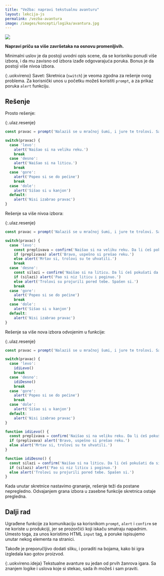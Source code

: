 ```yaml
---
title: "Vežba: napravi tekstualnu avanturu"
layout: lekcija-js
permalink: /vezba-avantura
image: /images/koncepti/logika/avantura.jpg
---
```


![]({{page.image}})

**Napravi priču sa više završetaka na osnovu promenljivih.**

Minimalni uslov je da postoji uvodni opis scene, da se korisniku ponudi više izbora, i da mu zavisno od izbora izađe odgovarajuća poruka. Bonus je da postoji više nivoa izbora.

{:.uokvireno}
Savet: Skretnica (`switch`) je veoma zgodna za rešenje ovog problema. Za korisnički unos u početku možeš koristiti `prompt`, a za prikaz poruka `alert` funkciju. 

## Rešenje

Prosto rešenje:

{:.ulaz.resenje}
```js
const pravac = prompt('Nalaziš se u mračnoj šumi, i jure te trolovi. Sa leve strane je reka. Sa desne litica. Gore je pećina. Dole se nazire kanjon. Na koju stranu ćeš nastaviti?')

switch(pravac) {
  case 'levo':
    alert('Naišao si na veliku reku.')
    break
  case 'desno':
    alert('Naišao si na liticu.')
    break
  case 'gore':
    alert('Popeo si se do pećine')
    break
  case 'dole':
    alert('Sišao si u kanjon')
  default:
    alert('Nisi izabrao pravac')
}
```

Rešenje sa više nivoa izbora:

{:.ulaz.resenje}
```js
const pravac = prompt('Nalaziš se u mračnoj šumi, i jure te trolovi. Sa leve strane je reka. Sa desne litica. Gore je pećina. Dole se nazire kanjon. Na koju stranu ćeš nastaviti?')

switch(pravac) {
  case 'levo':
    const preplivava = confirm('Naišao si na veliku reku. Da li ćeš pokušati da preplivaš?')
    if (preplivava) alert('Bravo, uspešno si prešao reku.')
    else alert('Mrtav si, trolovi su te uhvatili.')
    break
  case 'desno':
    const silazi = confirm('Naišao si na liticu. Da li ćeš pokušati da siđeš?')
    if (silazi) alert('Pao si niz liticu i poginuo.')
    else alert('Trolovi su projurili pored tebe. Spašen si.')
    break
  case 'gore':
    alert('Popeo si se do pećine')
    break
  case 'dole':
    alert('Sišao si u kanjon')
  default:
    alert('Nisi izabrao pravac')
}
```

Rešenje sa više nova izbora odvojenim u funkcije:

{:.ulaz.resenje}
```js
const pravac = prompt('Nalaziš se u mračnoj šumi, i jure te trolovi. Sa leve strane je reka. Sa desne litica. Gore je pećina. Dole se nazire kanjon. Na koju stranu ćeš nastaviti?')

switch(pravac) {
  case 'levo':
    idiLevo()
    break
  case 'desno':
    idiDesno()
    break
  case 'gore':
    alert('Popeo si se do pećine')
    break
  case 'dole':
    alert('Sišao si u kanjon')
  default:
    alert('Nisi izabrao pravac')
}

function idiLevo() {
  const preplivava = confirm('Naišao si na veliku reku. Da li ćeš pokušati da preplivaš?')
  if (preplivava) alert('Bravo, uspešno si prešao reku.')
  else alert('Mrtav si, trolovi su te uhvatili.')
}

function idiDesno() {
  const silazi = confirm('Naišao si na liticu. Da li ćeš pokušati da siđeš?')
  if (silazi) alert('Pao si niz liticu i poginuo.')
  else alert('Trolovi su projurili pored tebe. Spašen si.')
}
```

Kada unutar skretnice nastavimo grananje, rešenje teži da postane nepregledno. Odvajanjem grana izbora u zasebne funkcije skretnica ostaje pregledna.

## Dalji rad

Ugrađene funkcije za komunikaciju sa korisnikom `prompt`, `alert` i `confirm` se ne koriste u produkciji, jer se prozorčići koji iskaču smatraju napadnim. Umesto toga, za unos koristimo HTML `input` tag, a poruke ispisujemo unutar nekog elementa na stranici.

Takođe je preporučljivo dodati sliku, i poraditi na bojama, kako bi igra izgledala kao gotov proizvod.

{:.uokvireno.ideja}
Tekstualne avanture su jedan od prvih žanrova igara. Sa znanjem logike i uslova koje si stekao, sada ih možeš i sam praviti.